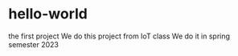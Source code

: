 # hello-world
the first project
We do this project from IoT class
We do it in spring semester 2023 
